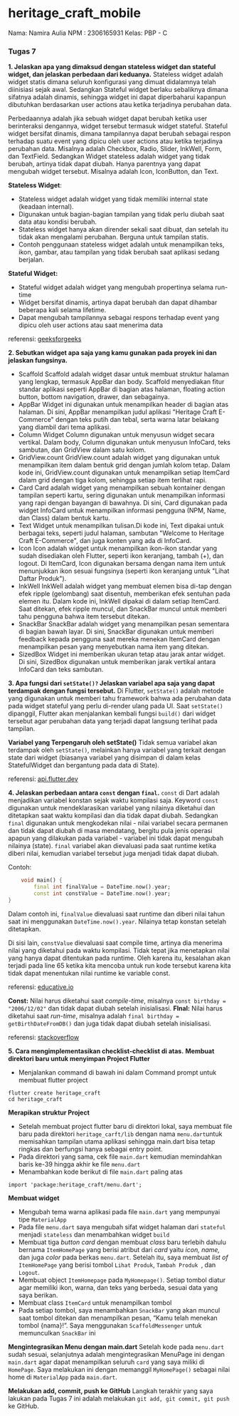 # heritage_craft_mobile
Nama: Namira Aulia
NPM : 2306165931
Kelas: PBP - C

### Tugas 7
**1.  Jelaskan apa yang dimaksud dengan stateless widget dan stateful widget, dan jelaskan perbedaan dari keduanya.**
Stateless widget adalah widget statis dimana seluruh konfigurasi yang dimuat didalamnya telah diinisiasi sejak awal. 
Sedangkan Stateful widget berlaku sebaliknya dimana sifatnya adalah dinamis, sehingga widget ini dapat diperbaharui kapanpun dibutuhkan berdasarkan user actions atau ketika terjadinya perubahan data. 

Perbedaannya adalah jika sebuah widget dapat berubah ketika user berinteraksi dengannya, widget tersebut termasuk widget stateful. Stateful widget bersifat dinamis, dimana tampilannya dapat berubah sebagai respon terhadap suatu event yang dipicu oleh user actions atau ketika terjadinya perubahan data. Misalnya adalah Checkbox, Radio, Slider, InkWell, Form, dan TextField. Sedangkan Widget stateless adalah widget yang tidak berubah, artinya tidak dapat diubah. Hanya parentnya yang dapat mengubah widget tersebut. Misalnya adalah Icon, IconButton, dan Text. 

**Stateless Widget**:
- Stateless widget adalah widget yang tidak memiliki internal state (keadaan internal).
- Digunakan untuk bagian-bagian tampilan yang tidak perlu diubah saat data atau kondisi berubah.
- Stateless widget hanya akan dirender sekali saat dibuat, dan setelah itu tidak akan mengalami perubahan. Berguna untuk tampilan statis.
- Contoh penggunaan stateless widget adalah untuk menampilkan teks, ikon, gambar, atau tampilan yang tidak berubah saat aplikasi sedang berjalan.

**Stateful Widget:**
- Stateful widget adalah widget yang mengubah propertinya selama run-time
- Widget bersifat dinamis, artinya dapat berubah dan dapat dihambar beberapa kali selama lifetime.
- Dapat mengubah tampilannya sebagai respons terhadap event yang dipicu oleh user actions atau saat menerima data

referensi: [geeksforgeeks](https://www.geeksforgeeks.org/difference-between-stateless-and-stateful-widget-in-flutter/)

**2.  Sebutkan widget apa saja yang kamu gunakan pada proyek ini dan jelaskan fungsinya.**
- Scaffold
Scaffold adalah widget dasar untuk membuat struktur halaman yang lengkap, termasuk AppBar dan body. Scaffold menyediakan fitur standar aplikasi seperti AppBar di bagian atas halaman, floating action button, bottom navigation, drawer, dan sebagainya.
- AppBar
Widget ini digunakan untuk menampilkan header di bagian atas halaman. Di sini, AppBar menampilkan judul aplikasi "Heritage Craft E-Commerce" dengan teks putih dan tebal, serta warna latar belakang yang diambil dari tema aplikasi.
- Column 
Widget Column digunakan untuk menyusun widget secara vertikal. Dalam body, Column digunakan untuk menyusun InfoCard, teks sambutan, dan GridView dalam satu kolom.
- GridView.count 
GridView.count adalah widget yang digunakan untuk menampilkan item dalam bentuk grid dengan jumlah kolom tetap. Dalam kode ini, GridView.count digunakan untuk menampilkan setiap ItemCard dalam grid dengan tiga kolom, sehingga setiap item terlihat rapi.
- Card 
Card adalah widget yang menampilkan sebuah kontainer dengan tampilan seperti kartu, sering digunakan untuk menampilkan informasi yang rapi dengan bayangan di bawahnya. Di sini, Card digunakan pada widget InfoCard untuk menampilkan informasi pengguna (NPM, Name, dan Class) dalam bentuk kartu.
- Text 
Widget untuk menampilkan tulisan.Di kode ini, Text dipakai untuk berbagai teks, seperti judul halaman, sambutan "Welcome to Heritage Craft E-Commerce", dan juga konten yang ada di InfoCard.
- Icon 
Icon adalah widget untuk menampilkan ikon-ikon standar yang sudah disediakan oleh Flutter, seperti ikon keranjang, tambah (+), dan logout. Di ItemCard, Icon digunakan bersama dengan nama item untuk menunjukkan ikon sesuai fungsinya (seperti ikon keranjang untuk "Lihat Daftar Produk").
- InkWell 
InkWell adalah widget yang membuat elemen bisa di-tap dengan efek ripple (gelombang) saat disentuh, memberikan efek sentuhan pada elemen itu. Dalam kode ini, InkWell dipakai di dalam setiap ItemCard. Saat ditekan, efek ripple muncul, dan SnackBar muncul untuk memberi tahu pengguna bahwa item tersebut ditekan.
- SnackBar 
SnackBar adalah widget yang menampilkan pesan sementara di bagian bawah layar. Di sini, SnackBar digunakan untuk memberi feedback kepada pengguna saat mereka menekan ItemCard dengan menampilkan pesan yang menyebutkan nama item yang ditekan.
- SizedBox 
Widget ini memberikan ukuran tetap atau jarak antar widget. Di sini, SizedBox digunakan untuk memberikan jarak vertikal antara InfoCard dan teks sambutan.

**3. Apa fungsi dari `setState()?` Jelaskan variabel apa saja yang dapat terdampak dengan fungsi tersebut.**
Di Flutter, `setState()` adalah metode yang digunakan untuk memberi tahu framework bahwa ada perubahan data pada widget stateful yang perlu di-render ulang pada UI. Saat `setState()` dipanggil, Flutter akan menjalankan kembali fungsi `build()` dari widget tersebut agar perubahan data yang terjadi dapat langsung terlihat pada tampilan.

**Variabel yang Terpengaruh oleh setState()**
Tidak semua variabel akan terdampak oleh `setState()`, melainkan hanya variabel yang terkait dengan state dari widget (biasanya variabel yang disimpan di dalam kelas StatefulWidget dan bergantung pada data di State).

referensi: [api.flutter.dev](https://api.flutter.dev/flutter/widgets/State/setState.html)


**4. Jelaskan perbedaan antara `const` dengan `final`.**
`const` di Dart adalah menjadikan variabel konstan sejak waktu kompilasi saja. Keyword `const` digunakan untuk mendeklarasikan variabel yang nilainya diketahui dan ditetapkan saat waktu kompilasi dan dia tidak dapat diubah. Sedangkan `final` digunakan untuk mengkodekan nilai - nilai variabel secara permanen dan tidak dapat diubah di masa mendatang, bergitu pula jenis operasi apapun yang dilakukan pada variabel - variabel ini tidak dapat mengubah nilainya (state). `final` variabel akan dievaluasi pada saat runtime ketika diberi nilai, kemudian variabel tersebut juga menjadi tidak dapat diubah.

Contoh:

````dart
    void main() {
        final int finalValue = DateTime.now().year;
        const int constValue = DateTime.now().year;
}
````
Dalam contoh ini, `finalValue` dievaluasi saat runtime dan diberi nilai tahun saat ini menggunakan `DateTime.now().year`. Nilainya tetap konstan setelah ditetapkan.

Di sisi lain, `constValue` dievaluasi saat compile time, artinya dia menerima nilai yang diketahui pada waktu kompilasi. Tidak tepat jika menetapkan nilai yang hanya dapat ditentukan pada runtime. Oleh karena itu, kesalahan akan terjadi pada line 65 ketika kita mencoba untuk run kode tersebut karena kita tidak dapat menentukan nilai runtime ke variable const. 

referensi: [educative.io](https://www.educative.io/answers/what-is-the-difference-between-const-and-final-keyword-in-dart)

**Const:** Nilai harus diketahui saat *compile-time*, misalnya `const birthday = "2006/12/02"` dan tidak dapat diubah setelah inisialisasi.
**FInal:** Nilai harus diketahui saat *run-time*, misalnya adalah `final birthday = getBirthDateFromDB()` dan juga tidak dapat diubah setelah inisialisasi.

referensi: [stackoverflow](https://stackoverflow.com/questions/50431055/what-is-the-difference-between-the-const-and-final-keywords-in-dart)


**5. Cara mengimplementasikan checklist-checklist di atas.**
__Membuat direktori baru untuk menyimpan Project Flutter__
- Menjalankan command di bawah ini dalam Command prompt untuk membuat flutter project
```
flutter create heritage_craft
cd heritage_craft
```
__Merapikan struktur Project__
- Setelah membuat project flutter baru di direktori lokal, saya membuat file baru pada direktori `heritage_carft/lib` dengan nama `menu.dart`untuk memisahkan tampilan utama aplikasi sehingga main.dart bisa tetap ringkas dan berfungsi hanya sebagai entry point. 
- Pada direktori yang sama, cek file `main.dart` kemudian memindahkan baris ke-39 hingga akhir ke file `menu.dart`
- Menambahkan kode berikut di file `main.dart` paling atas
```
import 'package:heritage_craft/menu.dart';
```
__Membuat widget__
- Mengubah tema warna aplikasi pada file `main.dart` yang mempunyai tipe `MaterialApp`
- Pada file `menu.dart` saya mengubah sifat widget halaman dari `stateful` menjadi `stateless` dan menambahkan widget `build`
- Membuat tiga *button card* dengan membuat *class* baru terlebih dahulu bernama `ItemHomePage` yang berisi atribut dari *card* yaitu *icon,* *name,* dan juga *color* pada berkas `menu.dart`. Setelah itu, saya membuat *list of* `ItemHomePage` yang berisi tombol `Lihat Produk`, `Tambah Produk `, dan `Logout`.
- Membuat object `ItemHomepage` pada `MyHomepage()`. Setiap tombol diatur agar memiliki ikon, warna, dan teks yang berbeda, sesuai data yang saya berikan.
- Membuat class `ItemCard` untuk menampilkan tombol
- Pada setiap tombol, saya menambahkan `SnackBar` yang akan muncul saat tombol ditekan dan menampilkan pesan, “Kamu telah menekan tombol {nama}!”. Saya menggunakan `ScaffoldMessenger` untuk memunculkan `SnackBar` ini

__Mengintegrasikan Menu dengan main.dart__
Setelah kode pada  `menu.dart` sudah sesuai, selanjutnya adalah mengintegrasikan MenuPage ini dengan `main.dart` agar dapat menampilkan seluruh `card` yang saya miliki di `HomePage`. Saya melakukan ini dengan memanggil `MyHomePage()` sebagai nilai home di `MaterialApp` pada `main.dart`.

__Melakukan add, commit, push ke GitHub__
Langkah terakhir yang saya lakukan pada Tugas 7 ini adalah melakukan `git add, git commit, git push` ke GitHub.

